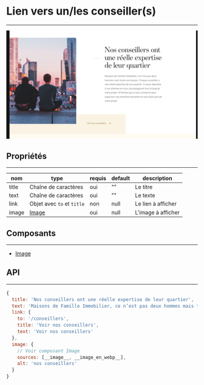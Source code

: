 # Lien vers un/les conseiller(s)

---

![Image](./advisor.png)

## Propriétés

---

|nom|type|requis|default|description| 
|---|---|---|---|---|
title|Chaîne de caractères|oui|""|Le titre
text|Chaîne de caractères|oui|""|Le texte
link|Objet avec `to` et `title`|non|null|Le lien à afficher
image|[Image](/2-cutting/composants/image)|oui|null|L'image à afficher

## Composants

---

- [Image](/2-cutting/composants/image)

## API

---

```js
{
  title: 'Nos conseillers ont une réelle expertise de leur quartier',
  text: 'Maisons de Famille Immobilier, ce n’est pas deux hommes mais toute une équipe. Chaque conseiller a une réelle expertise de son quartier. Il saura répondre à vos attentes en vous accompagnant tout le long de votre projet. N’hésitez pas à nous contacter pour organiser une première rencontre et nous faire part de votre projet. ',
  link: {
    to: '/conseillers',
    title: 'Voir nos conseillers',
    text: 'Voir nos conseillers'
  },
  image: {
    // Voir composant Image 
    sources: [__image__, __image_en_webp__],
    alt: 'nos conseillers'
  }
}
```
